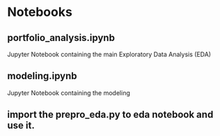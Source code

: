 # Notebooks

## portfolio_analysis.ipynb 
Jupyter Notebook containing the main Exploratory Data Analysis (EDA) 
## modeling.ipynb 
Jupyter Notebook containing the modeling
## import the prepro_eda.py to eda notebook and use it.